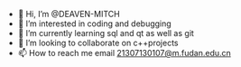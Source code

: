 - 👋 Hi, I’m @DEAVEN-MITCH
- 👀 I’m interested in coding and debugging
- 🌱 I’m currently learning sql and qt as well as git
- 💞️ I’m looking to collaborate on c++projects
- 📫 How to reach me email 21307130107@m.fudan.edu.cn

<!---
DEAVEN-MITCH/DEAVEN-MITCH is a ✨ special ✨ repository because its `README.md` (this file) appears on your GitHub profile.
You can click the Preview link to take a look at your changes.
--->
